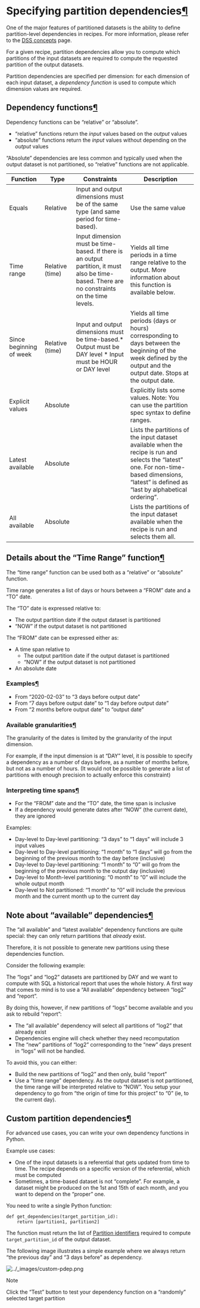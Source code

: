 Specifying partition dependencies[¶](#specifying-partition-dependencies "Permalink to this heading")
====================================================================================================


One of the major features of partitioned datasets is the ability to define partition\-level
dependencies in recipes. For more information, please refer to the [DSS concepts](../concepts/index.html) page.


For a given recipe, partition dependencies allow you to compute which partitions of the input
datasets are required to compute the requested partition of the output datasets.


Partition dependencies are specified per dimension: for each dimension of each input dataset, a
*dependency function* is used to compute which dimension values are required.



Dependency functions[¶](#dependency-functions "Permalink to this heading")
--------------------------------------------------------------------------


Dependency functions can be “relative” or “absolute”.


* “relative” functions return the *input* values based on the *output* values
* “absolute” functions return the *input* values without depending on the *output* values


“Absolute” dependencies are less common and typically used when the output dataset is not partitioned, so “relative” functions are not applicable.




| Function | Type | Constraints | Description |
| --- | --- | --- | --- |
| Equals | Relative | Input and output dimensions must be of the same type (and same period for time\-based). | Use the same value |
| Time range | Relative (time) | Input dimension must be time\-based. If there is an output partition, it must also be time\-based. There are no constraints on the time levels. | Yields all time periods in a time range relative to the output. More information about this function is available below. |
| Since beginning of week | Relative (time) | Input and output dimensions must be time\-based.* Output must be DAY level * Input must be HOUR or DAY level | Yields all time periods (days or hours) corresponding to days between the beginning of the week defined by the output and the output date. Stops at the output date. |
| Explicit values | Absolute |  | Explicitly lists some values. Note: You can use the partition spec syntax to define ranges. |
| Latest available | Absolute |  | Lists the partitions of the input dataset available when the recipe is run and selects the “latest” one. For non\-time\-based dimensions, “latest” is defined as “last by alphabetical ordering”. |
| All available | Absolute |  | Lists the partitions of the input dataset available when the recipe is run and selects them all. |




Details about the “Time Range” function[¶](#details-about-the-time-range-function "Permalink to this heading")
--------------------------------------------------------------------------------------------------------------


The “time range” function can be used both as a “relative” or “absolute” function.


Time range generates a list of days or hours between a “FROM” date and a “TO” date.


The “TO” date is expressed relative to:


* The output partition date if the output dataset is partitioned
* “NOW” if the output dataset is not partitioned


The “FROM” date can be expressed either as:


* A time span relative to
	+ The output partition date if the output dataset is partitioned
	+ “NOW” if the output dataset is not partitioned
* An absolute date



### Examples[¶](#examples "Permalink to this heading")


* From “2020\-02\-03” to “3 days before output date”
* From “7 days before output date” to “1 day before output date”
* From “2 months before output date” to “output date”




### Available granularities[¶](#available-granularities "Permalink to this heading")


The granularity of the dates is limited by the granularity of the input dimension.


For example, if the input dimension is at “DAY” level, it is possible to specify a dependency as a number of days before, as a number of months before, but not as a number of hours.
(It would not be possible to generate a list of partitions with enough precision to actually enforce this constraint)




### Interpreting time spans[¶](#interpreting-time-spans "Permalink to this heading")


* For the “FROM” date and the “TO” date, the time span is inclusive
* If a dependency would generate dates after “NOW” (the current date), they are ignored


Examples:


* Day\-level to Day\-level partitioning: “3 days” to “1 days” will include 3 input values
* Day\-level to Day\-level partitioning: “1 month” to “1 days” will go from the beginning of the previous month to the day before (inclusive)
* Day\-level to Day\-level partitioning: “1 month” to “0” will go from the beginning of the previous month to the output day (inclusive)
* Day\-level to Month\-level partitioning: “0 month” to “0” will include the whole output month
* Day\-level to Not partitioned: “1 month” to “0” will include the previous month and the current month up to the current day





Note about “available” dependencies[¶](#note-about-available-dependencies "Permalink to this heading")
------------------------------------------------------------------------------------------------------


The “all available” and “latest available” dependency functions are quite special: they can only return partitions that *already* exist.


Therefore, it is not possible to generate new partitions using these dependencies function.


Consider the following example:


The “logs” and “log2” datasets are partitioned by DAY and we want to compute with SQL a historical report that uses the whole history.
A first way that comes to mind is to use a “All available” dependency between “log2” and “report”.


By doing this, however, if new partitions of “logs” become available and you ask to rebuild “report”:


* The “all available” dependency will select all partitions of “log2” that already exist
* Dependencies engine will check whether they need recomputation
* The “new” partitions of “log2” corresponding to the “new” days present in “logs” will not be handled.


To avoid this, you can either:


* Build the new partitions of “log2” and then only, build “report”
* Use a “time range” dependency. As the output dataset is not partitioned, the time range will be interpreted relative to “NOW”.
You setup your dependency to go from “the origin of time for this project” to “0” (ie, to the current day).




Custom partition dependencies[¶](#custom-partition-dependencies "Permalink to this heading")
--------------------------------------------------------------------------------------------


For advanced use cases, you can write your own dependency functions in Python.


Example use cases:


* One of the input datasets is a referential that gets updated from time to time. The recipe depends on a specific version of the referential, which must be computed
* Sometimes, a time\-based dataset is not “complete”. For example, a dataset might be produced on the 1st and 15th of each month, and you want to depend on the “proper” one.


You need to write a single Python function:



```
def get_dependencies(target_partition_id):
    return [partition1, partition2]

```


The function must return the list of [Partition identifiers](identifiers.html) required to compute `target_partition_id` of the output dataset.


The following image illustrates a simple example where we always return “the previous day” and “3 days before” as dependency.


![../_images/custom-pdep.png](../_images/custom-pdep.png)

Note


Click the “Test” button to test your dependency function on a “randomly” selected target partition